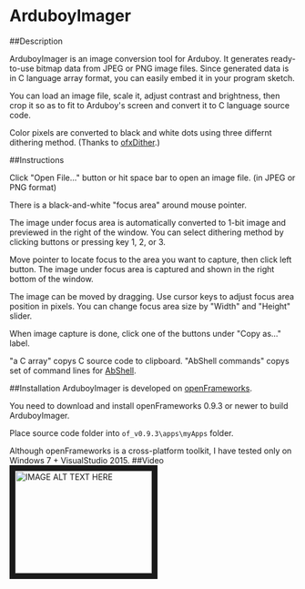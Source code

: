 # ArduboyImager

##Description

ArduboyImager is an image conversion tool for Arduboy.
It generates ready-to-use bitmap data from JPEG or PNG image files.
Since generated data is in C language array format, you can easily embed it in your program sketch.

You can load an image file, scale it, adjust contrast and brightness, then crop it so as to fit to Arduboy's screen and convert it to C language source code.

Color pixels are converted to black and white dots using three differnt dithering method. (Thanks to [ofxDither](http://www.julapy.com/blog/2011/03/09/ofxdither/).)

##Instructions

Click "Open File..." button or hit space bar to open an image file. (in JPEG or PNG format)

There is a black-and-white "focus area" around mouse pointer. 

The image under focus area is automatically converted to 1-bit image and previewed in the right of the window.
You can select dithering method by clicking buttons or pressing key 1, 2, or 3.

Move pointer to locate focus to the area you want to capture, then click left button.
The image under focus area is captured and shown in the right bottom of the window.

The image can be moved by dragging. Use cursor keys to adjust focus area position in pixels.
You can change focus area size by "Width" and "Height" slider.

When image capture is done, click one of the buttons under "Copy as..." label.

"a C array" copys C source code to clipboard.
"AbShell commands" copys set of command lines for [AbShell](https://github.com/boochow/abshell). 

##Installation
ArduboyImager is developed on [openFrameworks](http://openframeworks.cc/).

You need to download and install openFrameworks 0.9.3 or newer to build ArduboyImager.

Place source code folder into ```of_v0.9.3\apps\myApps``` folder.

Although openFrameworks is a cross-platform toolkit, I have tested only on Windows 7 + VisualStudio 2015.
##Video
<a href="http://www.youtube.com/watch?feature=player_embedded&v=vK3rL55fzvA" target="_blank"><img src="http://img.youtube.com/vi/vK3rL55fzvA/0.jpg" alt="IMAGE ALT TEXT HERE" width="240" height="180" border="10" /></a>
